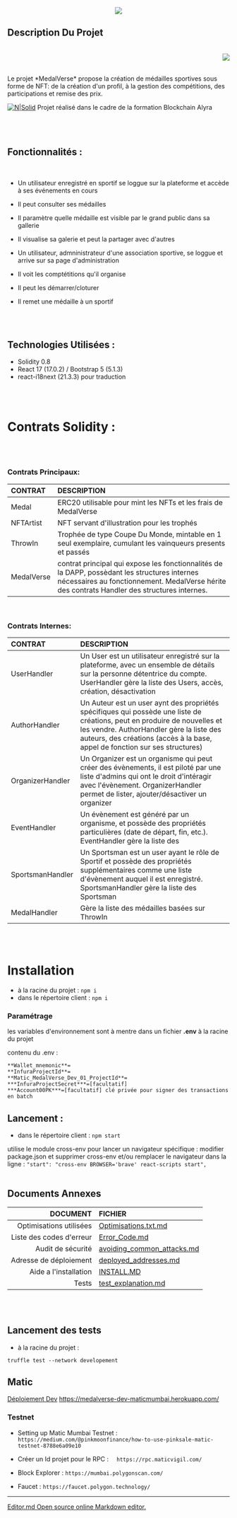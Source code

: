 <p align="center">
  <img src="https://github.com/MedalVerse/MedalVerse-Front/blob/main/data/medalverse.png" />
</p>


## Description Du Projet
</br>
<img align="right" src="https://github.com/MedalVerse/MedalVerse-Front/blob/main/data/Main.gif" /> 
</br>
</br>
<p text-align="justify"> Le projet *MedalVerse* propose la création de médailles sportives sous forme de NFT: de la création d'un profil, à la gestion des compétitions, des participations et remise des prix.</p>


[![N|Solid](https://alyra.fr/wp-content/uploads/2019/06/logo-titre-alyra-bleu-transparent-64px_v3.png)](https://alyra.fr/) Projet réalisé dans le cadre de la formation Blockchain Alyra
</br>
</br>
</br>
<br/>
## Fonctionnalités :
</br>

* Un utilisateur enregistré en sportif se loggue sur la plateforme et accède à ses événements en cours
* Il peut consulter ses médailles
* Il paramètre quelle médaille est visible par le grand public dans sa gallerie
* Il visualise sa galerie et peut la partager avec d'autres

* Un utilisateur, admninistrateur d'une association sportive, se loggue et arrive sur sa page d'administration
* Il voit les comptétitions qu'il organise
* Il peut les démarrer/cloturer
* Il remet une médaille à un sportif

</br>
</br>

## Technologies Utilisées :
 * Solidity 0.8
 * React 17 (17.0.2) / Bootstrap 5 (5.1.3)
 * react-i18next (21.3.3) pour traduction
</br>
</br>

# Contrats Solidity :
<br/>
<br/>

### Contrats Principaux: 

|CONTRAT|DESCRIPTION|
|:---|:-----|
|Medal|ERC20 utilisable pour mint les NFTs et les frais de MedalVerse|
|NFTArtist|NFT servant d'illustration pour les trophés|
|ThrowIn| Trophée de type Coupe Du Monde, mintable en 1 seul exemplaire, cumulant les vainqueurs presents et passés|
|MedalVerse| contrat principal qui expose les fonctionnalités de la DAPP, possèdant les structures internes nécessaires au fonctionnement. MedalVerse hérite des contrats Handler des structures internes.|
<br/>

### Contrats Internes: 

|CONTRAT|DESCRIPTION|
|:---|:-----|
|UserHandler|Un User est un utilisateur enregistré sur la plateforme, avec un ensemble de détails sur la personne détentrice du compte. UserHandler gère la liste des Users, accès, création, désactivation|
|AuthorHandler|Un Auteur est un user aynt des propriétés spécifiques qui possède une liste de créations, peut en produire de nouvelles et les vendre. AuthorHandler gère la liste des auteurs, des créations (accès à la base, appel de fonction sur ses structures)|
|OrganizerHandler|Un Organizer est un organisme qui peut créer des évènements, il est piloté par une liste d'admins qui ont le droit d'intéragir avec l'évènement. OrganizerHandler permet de lister, ajouter/désactiver un organizer|
|EventHandler|Un évènement est généré par un organisme, et possède des propriétés particulières (date de départ, fin, etc.). EventHandler gère la liste des|
|SportsmanHandler|Un Sportsman est un user ayant le rôle de Sportif et possède des propriétés supplémentaires comme une liste d'évènement auquel il est enregistré. SportsmanHandler gère la liste des Sportsman| 
|MedalHandler|Gère la liste des médailles basées sur ThrowIn|

</br>
</br>

# Installation

- à la racine du projet :
```npm i```
- dans le répertoire client :
```npm i```

### Paramétrage
les variables d'environnement sont à mentre dans un fichier **.env** à la racine du projet

contenu du .env :
```
**Wallet_mnemonic**=
**InfuraProjectId**=
**Matic_MedalVerse_Dev_01_ProjectId**=
***InfuraProjectSecret***=[facultatif]
***Account00PK***=[facultatif] clé privée pour signer des transactions en batch
```
## Lancement :
- dans le répertoire client :
`npm start`

utilise  le module cross-env pour lancer un navigateur spécifique : modifier package.json et supprimer cross-env et/ou remplacer le navigateur  dans la ligne :
```"start": "cross-env BROWSER='brave' react-scripts start",```
</br>
</br>
## Documents Annexes
|DOCUMENT|FICHIER|
|---:|:---|
|Optimisations utilisées|[Optimisations.txt.md](Optimisations.txt.md)
|Liste des codes d'erreur|[Error_Code.md](Error_Code.md)|
|Audit de sécurité|[avoiding_common_attacks.md](avoiding_common_attacks.md)|
|Adresse de déploiement|[deployed_addresses.md](deployed_addresses.md)|
|Aide a l'installation|[INSTALL.MD](INSTALL.MD)|
|Tests|[test_explanation.md](test_explanation.md)|

</br>
</br>

## Lancement des tests
- à la racine du projet :

```truffle test --network developement```

## Matic
[Déploiement Dev](https://medalverse-dev-maticmumbai.herokuapp.com/)
https://medalverse-dev-maticmumbai.herokuapp.com/

### Testnet
 - Setting up Matic Mumbai Testnet :
```https://medium.com/@pinkmoonfinance/how-to-use-pinksale-matic-testnet-8788e6a09e10```

 - Créer un Id projet pour le RPC :
```  https://rpc.maticvigil.com/```
 
 - Block Explorer :
 ```https://mumbai.polygonscan.com/```

 - Faucet :
```https://faucet.polygon.technology/```


------------
[Editor.md Open source online Markdown editor.](https://pandao.github.io/editor.md "editor.md")
